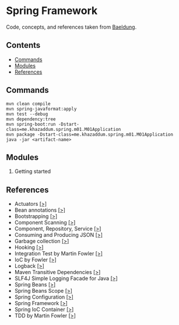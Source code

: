 # Spring Framework

Code, concepts, and references taken from [Baeldung](https://courses.baeldung.com/courses).

## Contents

* [Commands](#Commands)
* [Modules](#Modules)
* [References](#References)

## Commands

```
mvn clean compile
mvn spring-javaformat:apply    
mvn test --debug
mvn dependency:tree
mvn spring-boot:run -Dstart-class=me.khazaddum.spring.m01.M01Application
mvn package -Dstart-class=me.khazaddum.spring.m01.M01Application
java -jar <artifact-name>
```

## Modules

1. Getting started

## References

- Actuators [[>]](https://docs.spring.io/spring-boot/docs/2.5.6/reference/html/actuator.html)
- Bean annotations [[>]](https://www.baeldung.com/spring-bean-annotations)
- Bootstrapping [[>]](https://en.wikipedia.org/wiki/Bootstrapping)
- Component Scanning [[>]](https://www.baeldung.com/spring-component-scanning)
- Component, Repository, Service [[>]](https://www.baeldung.com/spring-component-repository-service)
- Consuming and Producing JSON [[>]](https://www.baeldung.com/spring-boot-json)
- Garbage collection [[>]](https://en.wikipedia.org/wiki/Garbage_collection_(computer_science))
- Hooking [[>]](https://en.wikipedia.org/wiki/Hooking)
- Integration Test by Martin Fowler [[>]](https://martinfowler.com/bliki/IntegrationTest.html)
- IoC by Fowler [[>]](https://martinfowler.com/articles/injection.html)
- Logback [[>]](https://logback.qos.ch/)
- Maven Transitive Dependencies [[>]](https://maven.apache.org/guides/introduction/introduction-to-dependency-mechanism.html#Transitive_Dependencies)
- SLF4J Simple Logging Facade for Java [[>]](http://www.slf4j.org/)
- Spring Beans [[>]](https://docs.spring.io/spring-framework/docs/current/reference/html/core.html#beans)
- Spring Beans Scope [[>]](https://www.baeldung.com/spring-bean-scopes)
- Spring Configuration [[>]](https://docs.spring.io/spring-boot/docs/current/reference/html/spring-boot-features.html#boot-features-external-config)
- Spring Framework [[>]](https://spring.io/projects/spring-framework)
- Spring IoC Container [[>]](https://docs.spring.io/spring-framework/docs/current/reference/html/core.html#beans)
- TDD by Martin Fowler [[>]](https://martinfowler.com/bliki/TestDrivenDevelopment.html)